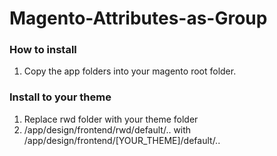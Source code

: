 # Magento-Attributes-as-Group

### How to install

1. Copy the app folders into your magento root folder.

### Install to your theme

1. Replace rwd folder with your theme folder
2. /app/design/frontend/rwd/default/..
   with
   /app/design/frontend/[YOUR_THEME]/default/..
